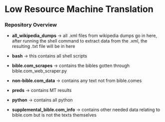 # Low Resource Machine Translation

### Repository Overview

- **all_wikipedia_dumps** -> all .xml files from wikipedia dumps go in here, after running the shell command to extract data from the .xml, the resulting .txt file will be in here

- **bash** -> this contains all shell scripts

- **bible.com_scrapes** -> contains the bibles gotten through bible.com_web_scraper.py

- **non-bible.com_data** -> contains any text not from bible.comes

- **preds** -> contains MT results

- **python** -> contains all python

- **supplemental_bible.com_info** -> contains other needed data relating to bible.com but is not the texts themselves
